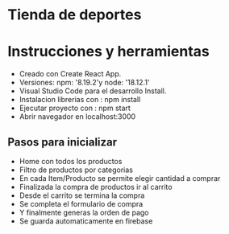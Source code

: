 # Tienda de deportes

# Instrucciones y herramientas

- Creado con Create React App.
- Versiones: npm: '8.19.2'y node: '18.12.1'
- Visual Studio Code para el desarrollo Install.
- Instalacion librerias con : npm install
- Ejecutar proyecto con : npm start
- Abrir navegador en localhost:3000


## Pasos para inicializar

- Home con todos los productos
- Filtro de productos por categorias
- En cada Item/Producto se permite elegir cantidad a comprar
- Finalizada la compra de productos ir al carrito
- Desde el carrito se termina la compra
- Se completa el formulario de compra
- Y finalmente generas la orden de pago
- Se guarda automaticamente en firebase